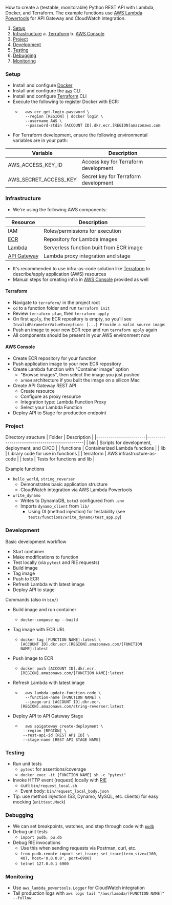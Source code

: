 
How to create a (testable, monitorable) Python REST API with Lambda, Docker, and Terraform. The example functions use [AWS Lambda Powertools](https://awslabs.github.io/aws-lambda-powertools-python/2.5.0/) for API Gateway and CloudWatch integration.

1. [Setup](#setup)
2. [Infrastructure](#terraform)
    a. [Terraform](#terraform)
    b. [AWS Console](#aws-console)
3. [Project](#project)
4. [Development](#development)
5. [Testing](#testing)
6. [Debugging](#debugging)
7. [Monitoring](#monitoring)

### Setup
* Install and configure [Docker](https://docs.docker.com/desktop/install/mac-install/)
* Install and configure the [`aws`](https://aws.amazon.com/cli) CLI
* Install and configure [Terraform](https://developer.hashicorp.com/terraform/tutorials/aws-get-started) CLI
* Execute the following to register Docker with ECR:
	* ```
	    aws ecr get-login-password \
	    --region [REGION] | docker login \
	    --username AWS \
	    --password-stdin [ACCOUNT ID].dkr.ecr.[REGION]amazonaws.com
	    ```
* For Terraform development, ensure the following environmental variables are in your path:

| Variable               | Description                                   |
|------------------------|-----------------------------------------------|
| AWS_ACCESS_KEY_ID      | Access key for Terraform development          |
| AWS_SECRET_ACCESS_KEY  | Secret key for Terraform development          |


### Infrastructure
* We're using the following AWS components:

| Resource               | Description                                   |
|------------------------|-----------------------------------------------|
| IAM      | Roles/permissions for execution          |
| [ECR](https://us-east-1.console.aws.amazon.com/ecr/repositories)  | Repository for Lambda images          |
| [Lambda](https://us-east-1.console.aws.amazon.com/lambda/)  | Serverless function built from ECR image          |
| [API Gateway](https://us-east-1.console.aws.amazon.com/apigateway/main/apis)  | Lambda proxy integration and stage          |

* It's recommended to use infra-as-code solution like [Terraform](https://registry.terraform.io/providers/hashicorp/aws/latest/docs) to describe/apply application (AWS) resources
* Manual steps for creating infra in [AWS Console](https://console.aws.amazon.com/console/home) provided as well

#### Terraform

* Navigate to `terraform/` in the project root
* `cd` to a function folder and run `terraform init`
* Review `terraform plan`, then `terraform apply`
* On first `apply`, the ECR repository is empty, so you'll see `InvalidParameterValueException: [...] Provide a valid source image`:
* Push an image to your new ECR repo and run `terraform apply` again
* All components should be present in your AWS environment now

#### AWS Console

* Create ECR repository for your function
* Push application image to your new ECR repository
* Create Lambda function with "Container image" option
	* "Browse images", then select the image you just pushed
	* `arm64` architecture if you built the image on a silicon Mac 
* Create API Gateway REST API
	* Create resource
	* Configure as proxy resource
	* Integration type: Lambda Function Proxy
	* Select your Lambda Function
* Deploy API to Stage for production endpoint


### Project
Directory structure
| Folder               | Description                                   |
|------------------------|-----------------------------------------------|
| bin      | Scripts for development, deployment, and CI/CD          |
| functions  | Containerized Lambda functions          |
| lib  | Library code for use in functions          |
| terraform  | AWS infrastructure-as-code          |
| tests  | Tests for functions and lib          |

Example functions
* `hello_world`, `string_reverser`
	* Demonstrates basic application structure
	* CloudWatch integration via AWS Lambda Powertools
* `write_dynamo`
	* Writes to DynamoDB, `boto3` configured from `.env`
	* Imports `dynamo_client` from `lib/` 
	    * Using DI (method injection) for testability (see `tests/functions/write_dynamo/test_app.py`)
	

### Development
Basic development workflow
* Start container
* Make modifications to function
* Test locally (via `pytest` and RIE requests)
* Build image
* Tag image
* Push to ECR
* Refresh Lambda with latest image
* Deploy API to stage

Commands (also in `bin/`)
* Build image and run container
  * ```
    docker-compose up --build  
    ```
* Tag image with ECR URL
  * ```
    docker tag [FUNCTION NAME]:latest \
    [ACCOUNT ID].dkr.ecr.[REGION].amazonaws.com/[FUNCTION NAME]:latest
    ```
* Push image to ECR
  * ```
    docker push [ACCOUNT ID].dkr.ecr.[REGION].amazonaws.com/[FUNCTION NAME]:latest
    ```
* Refresh Lambda with latest image
	* ```
    	aws lambda update-function-code \
        --function-name [FUNCTION NAME] \
        --image-uri [ACCOUNT ID].dkr.ecr.[REGION].amazonaws.com/string-reverser:latest
      ```
* Deploy API to API Gateway Stage
	* ``` 
	    aws apigateway create-deployment \
	   --region [REGION] \
	   --rest-api-id [REST API ID] \
	   --stage-name [REST API STAGE NAME]
       ```

### Testing
* Run unit tests
	* `pytest` for assertions/coverage
	* `docker exec -it [FUNCTION NAME] sh -c "pytest"`
* Invoke HTTP event (request) locally with [RIE](https://docs.aws.amazon.com/lambda/latest/dg/images-test.html)
	* curl: `bin/request_local.sh`
	* Event body: `bin/request_local_body.json`
* Tip: use method injection (S3, Dynamo, MySQL, etc. clients) for easy mocking (`unittest.Mock`)

### Debugging
* We can set breakpoints, watches, and step through code with [`pudb`](https://pypi.org/project/pudb/)
* Debug unit tests
	* `import pudb; pu.db`
* Debug RIE invocations
	* Use this when sending requests via Postman, curl, etc. 
	* `from pudb.remote import set_trace; set_trace(term_size=(160, 40), host='0.0.0.0', port=6900)`
	* `telnet 127.0.0.1 6900` 

### Monitoring
* Use `aws_lambda_powertools.Logger` for CloudWatch integration
* Tail production logs with `aws logs tail "/aws/lambda/[FUNCTION NAME]" --follow`